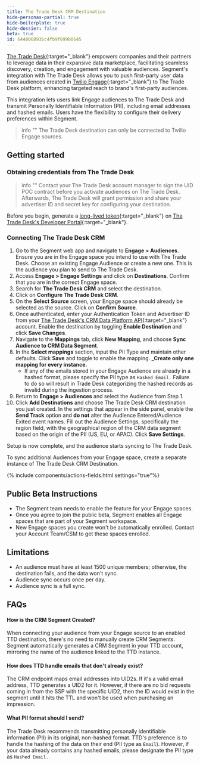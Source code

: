 ```yaml
---
title: The Trade Desk CRM Destination
hide-personas-partial: true
hide-boilerplate: true
hide-dossier: false
beta: true
id: 6440068936c4fb9f699b0645
---
```


[The Trade Desk](https://www.thetradedesk.com/us){:target="_blank"} empowers companies and their partners to leverage data in their expansive data marketplace, facilitating seamless discovery, creation, and engagement with valuable audiences. Segment's integration with The Trade Desk allows you to push first-party user data from audiences created in [Twilio Engage](https://www.twilio.com/en-us/engage){:target="_blank"} to The Trade Desk platform, enhancing targeted reach to brand's first-party audiences.

This integration lets users link Engage audiences to The Trade Desk and transmit Personally Identifiable Information (PII), including email addresses and hashed emails. Users have the flexibility to configure their delivery preferences within Segment.

> info ""
> The Trade Desk destination can only be connected to Twilio Engage sources.

## Getting started

### Obtaining credentials from The Trade Desk

> info ""
> Contact your The Trade Desk account manager to sign the UID POC contract before you activate audiences on The Trade Desk. Afterwards, The Trade Desk will grant permission and share your advertiser ID and secret key for configuring your destination.

Before you begin, generate a [long-lived token](https://partner.thetradedesk.com/v3/portal/api/doc/Authentication#ui-method-create){:target="_blank"} on [The Trade Desk's Developer Portal](https://api.thetradedesk.com/v3/tokens){:target="_blank"}.

### Connecting The Trade Desk CRM

1. Go to the Segment web app and navigate to **Engage > Audiences**. Ensure you are in the Engage space you intend to use with The Trade Desk. Choose an existing Engage Audience or create a new one. This is the audience you plan to send to The Trade Desk.
2. Access **Engage > Engage Settings** and click on **Destinations**. Confirm that you are in the correct Engage space.
3. Search for **The Trade Desk CRM** and select the destination.
4. Click on **Configure The Trade Desk CRM**.
5. On the **Select Source** screen, your Engage space should already be selected as the source. Click on **Confirm Source**.
6. Once authenticated, enter your Authentication Token and Advertiser ID from your [The Trade Desk's CRM Data Platform API](https://api.thetradedesk.com/v3/portal/data/doc/DataIntegrateCRMData){:target="_blank"} account. Enable the destination by toggling **Enable Destination** and click **Save Changes**.
7. Navigate to the **Mappings** tab, click **New Mapping**, and choose **Sync Audience to CRM Data Segment**.
8. In the **Select mappings** section, input the PII Type and maintain other defaults. Click **Save** and toggle to enable the mapping.
   _**Create only one mapping for every instance.**
   - If any of the emails stored in your Engage Audience are already in a hashed format, please specify the PII type as `Hashed Email.` Failure to do so will result in Trade Desk categorizing the hashed records as invalid during the ingestion process. 
9. Return to **Engage > Audiences** and select the Audience from Step 1.
10. Click **Add Destinations** and choose The Trade Desk CRM destination you just created. In the settings that appear in the side panel, enable the **Send Track** option and **do not** alter the Audience Entered/Audience Exited event names. Fill out the Audience Settings, specifically the region field, with the geographical region of the CRM data segment based on the origin of the PII (US, EU, or APAC). Click **Save Settings**.

Setup is now complete, and the audience starts syncing to The Trade Desk.

To sync additional Audiences from your Engage space, create a separate instance of The Trade Desk CRM Destination.

{% include components/actions-fields.html settings="true"%}

## Public Beta Instructions

* The Segment team needs to enable the feature for your Engage spaces.
* Once you agree to join the public beta, Segment enables all Engage spaces that are part of your Segment workspace.
* New Engage spaces you create won't be automatically enrolled. Contact your Account Team/CSM to get these spaces enrolled.

## Limitations

* An audience must have at least 1500 unique members; otherwise, the destination fails, and the data won't sync.
* Audience sync occurs once per day.
* Audience sync is a full sync.

## FAQs

#### How is the CRM Segment Created?

When connecting your audience from your Engage source to an enabled TTD destination, there's no need to manually create CRM Segments. Segment automatically generates a CRM Segment in your TTD account, mirroring the name of the audience linked to the TTD instance.

#### How does TTD handle emails that don't already exist?

The CRM endpoint maps email addresses into UID2s. If it's a valid email address, TTD generates a UID2 for it. However, if there are no bid requests coming in from the SSP with the specific UID2, then the ID would exist in the segment until it hits the TTL and won't be used when purchasing an impression.

#### What PII format should I send?

The Trade Desk recommends transmitting personally identifiable information (PII) in its original, non-hashed format. TTD's preference is to handle the hashing of the data on their end (PII type as `Email`). However, if your data already contains any hashed emails, please designate the PII type as `Hashed Email.`

